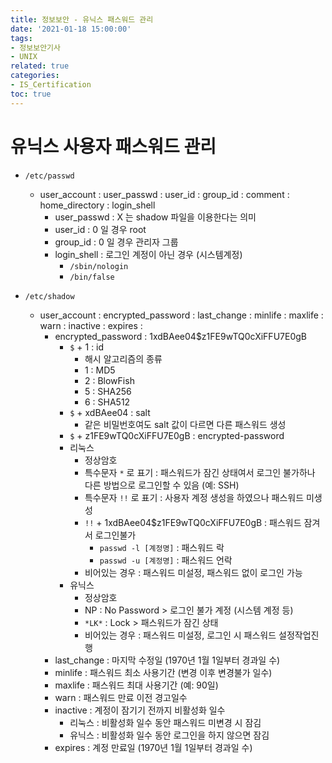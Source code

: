 ```yaml
---
title: 정보보안 - 유닉스 패스워드 관리
date: '2021-01-18 15:00:00'
tags:
- 정보보안기사
- UNIX
related: true
categories:
- IS_Certification
toc: true
---
```


# 유닉스 사용자 패스워드 관리

- `/etc/passwd`
    + user_account : user_passwd : user_id : group_id : comment : home_directory : login_shell
        * user_passwd : X 는 shadow 파일을 이용한다는 의미
        * user_id : 0 일 경우 root
        * group_id : 0 일 경우 관리자 그룹
        * login_shell : 로그인 계정이 아닌 경우 (시스템계정)
            - `/sbin/nologin`
            - `/bin/false`  

- `/etc/shadow`
    + user_account : encrypted_password : last_change : minlife : maxlife : warn : inactive : expires : 
        * encrypted_password : $1$xdBAee04$z1FE9wTQ0cXiFFU7E0gB
            - `$` + 1 : id
                + 해시 알고리즘의 종류
                + 1 : MD5
                + 2 : BlowFish
                + 5 : SHA256
                + 6 : SHA512
            - `$` + xdBAee04 : salt
                + 같은 비밀번호여도 salt 값이 다르면 다른 패스워드 생성
            - `$` + z1FE9wTQ0cXiFFU7E0gB : encrypted-password
            - 리눅스
                + 정상암호
                + 특수문자 `*` 로 표기 : 패스워드가 잠긴 상태여서 로그인 불가하나 다른 방법으로 로그인할 수 있음 (예: SSH)
                + 특수문자 `!!` 로 표기 : 사용자 계정 생성을 하였으나 패스워드 미생성
                + `!!` + $1$xdBAee04$z1FE9wTQ0cXiFFU7E0gB : 패스워드 잠겨서 로그인불가
                    * `passwd -l [계정명]` : 패스워드 락
                    * `passwd -u [계정명]` : 패스워드 언락
                + 비어있는 경우 : 패스워드 미설정, 패스워드 없이 로그인 가능
            - 유닉스
                + 정상암호
                + NP : No Password > 로그인 불가 계정 (시스템 계정 등)
                + `*LK*` : Lock > 패스워드가 잠긴 상태
                + 비어있는 경우 : 패스워드 미설정, 로그인 시 패스워드 설정작업진행
        * last_change : 마지막 수정일 (1970년 1월 1일부터 경과일 수)
        * minlife : 패스워드 최소 사용기간 (변경 이후 변경불가 일수)
        * maxlife : 패스워드 최대 사용기간 (예: 90일)
        * warn : 패스워드 만료 이전 경고일수
        * inactive : 계정이 잠기기 전까지 비활성화 일수
           - 리눅스 : 비활성화 일수 동안 패스워드 미변경 시 잠김
           - 유닉스 : 비활성화 일수 동안 로그인을 하지 않으면 잠김
        * expires : 계정 만료일 (1970년 1월 1일부터 경과일 수)
